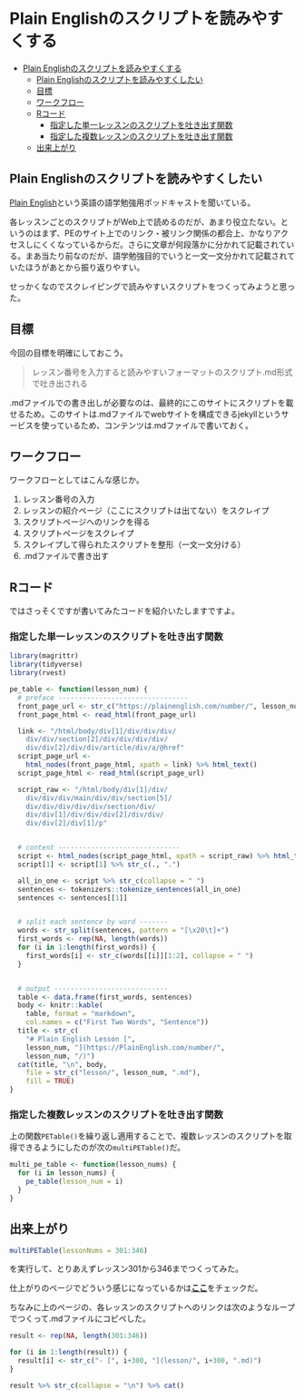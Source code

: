 # Plain Englishのスクリプトを読みやすくする

- [Plain Englishのスクリプトを読みやすくする](#plain-englishのスクリプトを読みやすくする)
  - [Plain Englishのスクリプトを読みやすくしたい](#plain-englishのスクリプトを読みやすくしたい)
  - [目標](#目標)
  - [ワークフロー](#ワークフロー)
  - [Rコード](#rコード)
    - [指定した単一レッスンのスクリプトを吐き出す関数](#指定した単一レッスンのスクリプトを吐き出す関数)
    - [指定した複数レッスンのスクリプトを吐き出す関数](#指定した複数レッスンのスクリプトを吐き出す関数)
  - [出来上がり](#出来上がり)

## Plain Englishのスクリプトを読みやすくしたい

[Plain English](https://plainenglish.com)という英語の語学勉強用ポッドキャストを聞いている。

各レッスンごとのスクリプトがWeb上で読めるのだが、あまり役立たない。というのはまず、PEのサイト上でのリンク・被リンク関係の都合上、かなりアクセスしにくくなっているからだ。さらに文章が何段落かに分かれて記載されている。まあ当たり前なのだが、語学勉強目的でいうと一文一文分かれて記載されていたほうがあとから振り返りやすい。

せっかくなのでスクレイピングで読みやすいスクリプトをつくってみようと思った。

## 目標

今回の目標を明確にしておこう。

> レッスン番号を入力すると読みやすいフォーマットのスクリプト.md形式で吐き出される

.mdファイルでの書き出しが必要なのは、最終的にこのサイトにスクリプトを載せるため。このサイトは.mdファイルでwebサイトを構成できるjekyllというサービスを使っているため、コンテンツは.mdファイルで書いておく。

## ワークフロー

ワークフローとしてはこんな感じか。

1. レッスン番号の入力
2. レッスンの紹介ページ（ここにスクリプトは出てない）をスクレイプ
3. スクリプトページへのリンクを得る
4. スクリプトページをスクレイプ
5. スクレイプして得られたスクリプトを整形（一文一文分ける）
6. .mdファイルで書き出す

## Rコード

ではさっそくですが書いてみたコードを紹介いたしますですよ。

### 指定した単一レッスンのスクリプトを吐き出す関数

```R
library(magrittr)
library(tidyverse)
library(rvest)

pe_table <- function(lesson_num) {
  # preface --------------------------------
  front_page_url <- str_c("https://plainenglish.com/number/", lesson_num, "/")
  front_page_html <- read_html(front_page_url)

  link <- "/html/body/div[1]/div/div/div/
    div/div/section[2]/div/div/div/div/
    div/div[2]/div/div/article/div/a/@href"
  script_page_url <-
    html_nodes(front_page_html, xpath = link) %>% html_text()
  script_page_html <- read_html(script_page_url)

  script_raw <- "/html/body/div[1]/div/
    div/div/div/main/div/div/section[5]/
    div/div/div/div/div/section/div/
    div/div[1]/div/div/div[2]/div/div/
    div/div[2]/div[1]/p"


  # content ------------------------------
  script <- html_nodes(script_page_html, xpath = script_raw) %>% html_text()
  script[1] <- script[1] %>% str_c(., ".")

  all_in_one <- script %>% str_c(collapse = " ")
  sentences <- tokenizers::tokenize_sentences(all_in_one)
  sentences <- sentences[[1]]


  # split each sentence by word -------
  words <- str_split(sentences, pattern = "[\x20\t]+")
  first_words <- rep(NA, length(words))
  for (i in 1:length(first_words)) {
    first_words[i] <- str_c(words[[i]][1:2], collapse = " ")
  }


  # output ----------------------------
  table <- data.frame(first_words, sentences)
  body <- knitr::kable(
    table, format = "markdown",
    col.names = c("First Two Words", "Sentence"))
  title <- str_c(
    "# Plain English Lesson [",
    lesson_num, "](https://PlainEnglish.com/number/",
    lesson_num, "/)")
  cat(title, "\n", body,
    file = str_c("lesson/", lesson_num, ".md"),
    fill = TRUE)
}
```

### 指定した複数レッスンのスクリプトを吐き出す関数

上の関数`PETable()`を繰り返し適用することで、複数レッスンのスクリプトを取得できるようにしたのが次の`multiPETable()`だ。

```R
multi_pe_table <- function(lesson_nums) {
  for (i in lesson_nums) {
    pe_table(lesson_num = i)
  }
}
```

## 出来上がり

```R
multiPETable(lessonNums = 301:346)
```

を実行して、とりあえずレッスン301から346までつくってみた。

仕上がりのページでどういう感じになっているかは[**ここ**](https://keisato0.github.io/miscs/plainEnglish/index.md)をチェックだ。

ちなみに上のページの、各レッスンのスクリプトへのリンクは次のようなループでつくって.mdファイルにコピペした。

```R
result <- rep(NA, length(301:346))

for (i in 1:length(result)) {
  result[i] <- str_c("- [", i+300, "](lesson/", i+300, ".md)") 
}

result %>% str_c(collapse = "\n") %>% cat()

```
